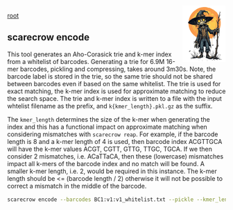 <img style="float:right;width:100px;" src="../img/scarecrow.png" alt="scarecrow"/>

[root](../README.md)

## scarecrow encode
This tool generates an Aho-Corasick trie and k-mer index from a whitelist of barcodes. Generating a trie for 6.9M 16-mer barcodes, pickling and compressing, takes around 3m30s. Note, the barcode label is stored in the trie, so the same trie should not be shared between barcodes even if based on the same whitelist. The trie is used for exact matching, the k-mer index is used for approximate matching to reduce the search space. The trie and k-mer index is written to a file with the input whtelist filename as the prefix, and `k{kmer_length}.pkl.gz` as the suffix.

The `kmer_length` determines the size of the k-mer when generating the index and this has a functional impact on approximate matching when considering mismatches with `scarecrow reap`. For example, if the barcode length is 8 and a k-mer length of 4 is used, then barcode index ACGTTGCA will have the k-mer values ACGT, CGTT, GTTG, TTGC, TGCA. If we then consider 2 mismatches, i.e. ACaTTaCA, then these (lowercase) mismatches impact all k-mers of the barcode index and no match will be found. A smaller k-mer length, i.e. 2, would be required in this instance. The k-mer length should be <= (barcode length / 2) otherwise it will not be possible to correct a mismatch in the middle of the barcode.

```bash
scarecrow encode --barcodes BC1:v1:v1_whitelist.txt --pickle --kmer_length 8
```
